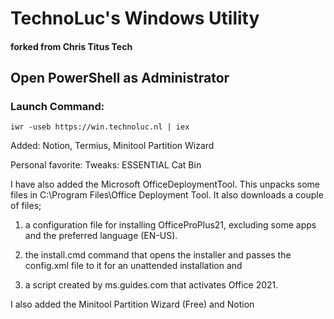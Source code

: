 # TechnoLuc's Windows Utility
#### forked from Chris Titus Tech

## Open PowerShell as Administrator
### Launch Command:

```
iwr -useb https://win.technoluc.nl | iex
```

Added: Notion, Termius, Minitool Partition Wizard

Personal favorite: 
Tweaks: ESSENTIAL Cat Bin

I have also added the Microsoft OfficeDeploymentTool. This unpacks some files in C:\Program Files\Office Deployment Tool. 
It also downloads a couple of files;

1) a configuration file for installing OfficeProPlus21, excluding some apps and the preferred language (EN-US). 

2) the install.cmd command that opens the installer and passes the config.xml file to it for an unattended installation and 

3) a script created by ms.guides.com that activates Office 2021. 

I also added the Minitool Partition Wizard (Free) and Notion

